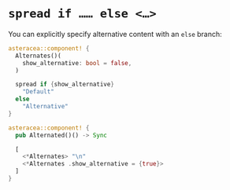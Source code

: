 # `spread if …… else <…>`

You can explicitly specify alternative content with an `else` branch:

```rust asteracea=Alternated
asteracea::component! {
  Alternates()(
    show_alternative: bool = false,
  )

  spread if {show_alternative}
    "Default"
  else
    "Alternative"
}

asteracea::component! {
  pub Alternated()() -> Sync

  [
    <*Alternates> "\n"
    <*Alternates .show_alternative = {true}>
  ]
}
```
